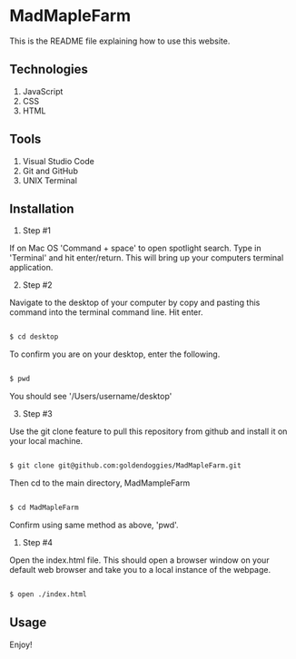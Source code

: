 # MadMapleFarm

This is the README file explaining how to use this website.

## Technologies
1. JavaScript
2. CSS
3. HTML


## Tools
1. Visual Studio Code
2. Git and GitHub
3. UNIX Terminal


## Installation

1. Step #1

If on Mac OS 'Command + space' to open spotlight search. Type in 'Terminal' and hit enter/return. This will bring up your computers terminal application. 

2. Step #2

Navigate to the desktop of your computer by copy and pasting this command into the terminal command line. Hit enter.


```bash

$ cd desktop

```

To confirm you are on your desktop, enter the following. 

```bash

$ pwd

```

You should see '/Users/username/desktop'

3. Step #3

Use the git clone feature to pull this repository from github and install it on your local machine. 


```bash

$ git clone git@github.com:goldendoggies/MadMapleFarm.git

```

Then cd to the main directory, MadMampleFarm

```bash

$ cd MadMapleFarm

```

Confirm using same method as above, 'pwd'.

1. Step #4

Open the index.html file. This should open a browser window on your default web browser and take you to a local instance of the webpage.

```bash

$ open ./index.html

```

## Usage

Enjoy!

